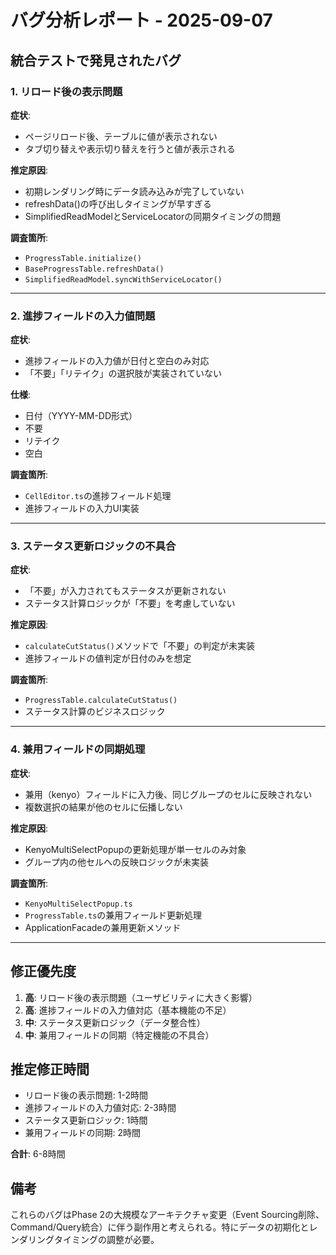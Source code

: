 # バグ分析レポート - 2025-09-07

## 統合テストで発見されたバグ

### 1. リロード後の表示問題
**症状**: 
- ページリロード後、テーブルに値が表示されない
- タブ切り替えや表示切り替えを行うと値が表示される

**推定原因**:
- 初期レンダリング時にデータ読み込みが完了していない
- refreshData()の呼び出しタイミングが早すぎる
- SimplifiedReadModelとServiceLocatorの同期タイミングの問題

**調査箇所**:
- `ProgressTable.initialize()`
- `BaseProgressTable.refreshData()`
- `SimplifiedReadModel.syncWithServiceLocator()`

---

### 2. 進捗フィールドの入力値問題
**症状**:
- 進捗フィールドの入力値が日付と空白のみ対応
- 「不要」「リテイク」の選択肢が実装されていない

**仕様**:
- 日付（YYYY-MM-DD形式）
- 不要
- リテイク
- 空白

**調査箇所**:
- `CellEditor.ts`の進捗フィールド処理
- 進捗フィールドの入力UI実装

---

### 3. ステータス更新ロジックの不具合
**症状**:
- 「不要」が入力されてもステータスが更新されない
- ステータス計算ロジックが「不要」を考慮していない

**推定原因**:
- `calculateCutStatus()`メソッドで「不要」の判定が未実装
- 進捗フィールドの値判定が日付のみを想定

**調査箇所**:
- `ProgressTable.calculateCutStatus()`
- ステータス計算のビジネスロジック

---

### 4. 兼用フィールドの同期処理
**症状**:
- 兼用（kenyo）フィールドに入力後、同じグループのセルに反映されない
- 複数選択の結果が他のセルに伝播しない

**推定原因**:
- KenyoMultiSelectPopupの更新処理が単一セルのみ対象
- グループ内の他セルへの反映ロジックが未実装

**調査箇所**:
- `KenyoMultiSelectPopup.ts`
- `ProgressTable.ts`の兼用フィールド更新処理
- ApplicationFacadeの兼用更新メソッド

---

## 修正優先度

1. **高**: リロード後の表示問題（ユーザビリティに大きく影響）
2. **高**: 進捗フィールドの入力値対応（基本機能の不足）
3. **中**: ステータス更新ロジック（データ整合性）
4. **中**: 兼用フィールドの同期（特定機能の不具合）

## 推定修正時間

- リロード後の表示問題: 1-2時間
- 進捗フィールドの入力値対応: 2-3時間
- ステータス更新ロジック: 1時間
- 兼用フィールドの同期: 2時間

**合計**: 6-8時間

## 備考
これらのバグはPhase 2の大規模なアーキテクチャ変更（Event Sourcing削除、Command/Query統合）に伴う副作用と考えられる。特にデータの初期化とレンダリングタイミングの調整が必要。